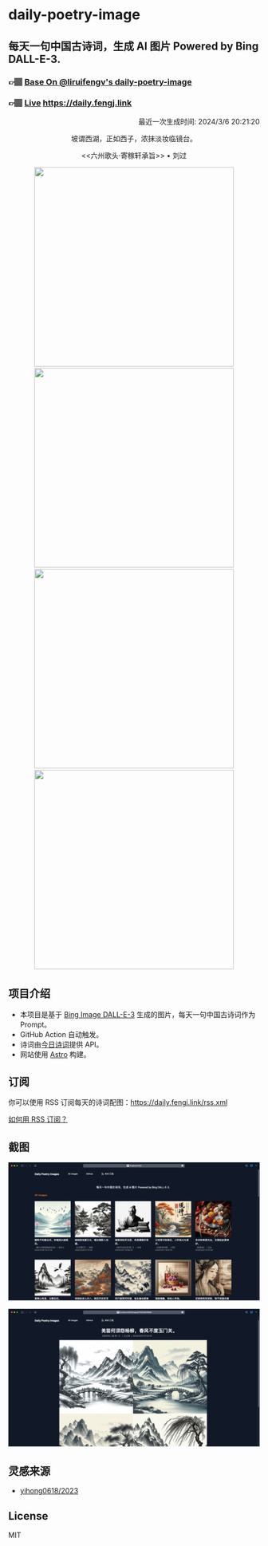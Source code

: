
# daily-poetry-image

## 每天一句中国古诗词，生成 AI 图片 Powered by Bing DALL-E-3.

### 👉🏽 [Base On @liruifengv's daily-poetry-image](https://github.com/liruifengv/daily-poetry-image)

### 👉🏽 [Live](https://daily.fengj.link) https://daily.fengj.link

<p align="right">
  最近一次生成时间: 2024/3/6 20:21:20
</p>
<p align="center">
坡谓西湖，正如西子，浓抹淡妆临镜台。
</p>
<p align="center">
<<六州歌头·寄稼轩承旨>> • 刘过
</p>
<p align="center">
<img src="https://tse2.mm.bing.net/th/id/OIG4.KfuPIbFmggXhiKc_a9Ll" height="400" width="400" />
<img src="https://tse1.mm.bing.net/th/id/OIG4.lozr.fDGCN3yLwGTY1io" height="400" width="400" />
<img src="https://tse4.mm.bing.net/th/id/OIG4.XELdCaLR2HoNggaQpva9" height="400" width="400" />
<img src="https://tse3.mm.bing.net/th/id/OIG4.vpc9iFsfyhFRNb4eNUO5" height="400" width="400" />
</p>

## 项目介绍

-   本项目是基于 [Bing Image DALL-E-3](https://www.bing.com/images/create) 生成的图片，每天一句中国古诗词作为 Prompt。
-   GitHub Action 自动触发。
-   诗词由[今日诗词](https://www.jinrishici.com/)提供 API。
-   网站使用 [Astro](https://astro.build) 构建。

## 订阅

你可以使用 RSS 订阅每天的诗词配图：https://daily.fengj.link/rss.xml

[如何用 RSS 订阅？](https://zhuanlan.zhihu.com/p/55026716)

## 截图

![图片列表](./screenshots/Snipaste_2023-12-28_21-00-26.png)

![图片详情](./screenshots/Snipaste_2023-12-28_21-00-53.png)

## 灵感来源

-   [yihong0618/2023](https://github.com/yihong0618/2023)

## License

MIT
